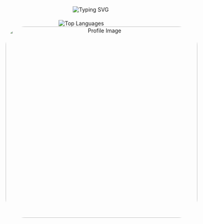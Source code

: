<!--
<div align="center">
  <table style="width: 100%; border: none;">
    <tr>
      <h2>👋 Hi, I'm DeoDorqnt387</h2>
      <td style="text-align: center; vertical-align: middle; padding: 20px;">
        <img src="https://github-readme-stats.vercel.app/api/top-langs?username=deodorqnt387&show_icons=true&locale=en&layout=compact&theme=tokyonight&border_color=58a6ff&bg_color=0d1117" alt="Top Languages" />
      </td>
      <td style="text-align: center; vertical-align: middle; width: 200px; padding: 20px;">
        <img src="https://github.com/user-attachments/assets/04f933a4-b89d-4c61-84a7-095458f53bf2" alt="Profile Image" style="width: 500px; height: auto; border-radius: 50px;">
      </td>
    </tr>
  </table>
</div>
-->

<!-- No comment. -->
<div align="center"> <a> <img src="https://readme-typing-svg.demolab.com?font=Manufacturing+Consent&size=40&duration=4000&pause=500&color=F70045&center=true&vCenter=true&width=600&lines=Humanity+has+Declined;I+ask+of+thee%2C+art+thou+mankind%3F;The+Demise+of+the+True+Demon+King" alt="Typing SVG" /> </a> </div> &nbsp; <div align="center"> <img align="center" src="https://github-readme-stats.vercel.app/api/top-langs?username=deodorqnt387&show_icons=true&locale=en&layout=compact&theme=tokyonight&border_color=393053&bg_color=181420&langs_count=9" alt="Top Languages" style="margin-right: 30px;" /> &nbsp;&nbsp;&nbsp;&nbsp; <img align="center" src="https://github.com/user-attachments/assets/04f933a4-b89d-4c61-84a7-095458f53bf2" alt="Profile Image" style="width: 500px; height: auto; border-radius: 50px; margin-left: 30px;"> </div> <br clear="both" />
